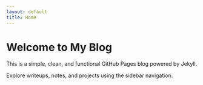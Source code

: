 ```yaml
---
layout: default
title: Home
---
```


# Welcome to My Blog

This is a simple, clean, and functional GitHub Pages blog powered by Jekyll.

Explore writeups, notes, and projects using the sidebar navigation.
